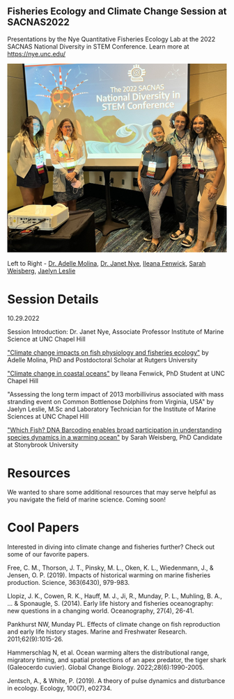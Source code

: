 ## Fisheries Ecology and Climate Change Session at SACNAS2022
Presentations by the Nye Quantitative Fisheries Ecology Lab at the 2022 SACNAS National Diversity in STEM Conference. Learn more at https://nye.unc.edu/

![](sacnas_photo.jpeg)

Left to Right - [Dr. Adelle Molina](https://twitter.com/Adelleines), [Dr. Janet Nye](https://twitter.com/drjanetnye), [Ileana Fenwick](https://twitter.com/_ileanaf), [Sarah Weisberg](https://twitter.com/weisberg_sarah), [Jaelyn Leslie](https://twitter.com/Jaelyn_Leslie) 

# Session Details 

10.29.2022 

Session Introduction: Dr. Janet Nye, Associate Professor Institute of Marine Science at UNC Chapel Hill 

["Climate change impacts on fish physiology and fisheries ecology"](https://rawcdn.githack.com/IleanaF/FisheriesEcology_SACNAS2022/f7e9db207ebe91f8c134204b1cb8c2ec353d30bd/Molina%20SACNAS%2022%20CC%20impacts%20physio%20&%20ecology.pdf) by Adelle Molina, PhD and Postdoctoral Scholar at Rutgers University 

["Climate change in coastal oceans"](https://rawcdn.githack.com/IleanaF/FisheriesEcology_SACNAS2022/f7e9db207ebe91f8c134204b1cb8c2ec353d30bd/Fenwick_ClimateChange.pdf) by Ileana Fenwick, PhD Student at UNC Chapel Hill 

"Assessing the long term impact of 2013 morbillivirus associated with mass stranding event on Common Bottlenose Dolphins from Virginia, USA" by Jaelyn Leslie, M.Sc and Laboratory Technician for the Institute of Marine Sciences at UNC Chapel Hill 

["Which Fish? DNA Barcoding enables broad participation in understanding species dynamics in a warming ocean"](https://rawcdn.githack.com/IleanaF/FisheriesEcology_SACNAS2022/6069dfe78080fc9eebf91ae7995e84040361e003/Weisberg_SACNAS_Which_Fish.pdf) by Sarah Weisberg, PhD Candidate at Stonybrook University


# Resources 
We wanted to share some additional resources that may serve helpful as you navigate the field of marine science. Coming soon! 

# Cool Papers 
Interested in diving into climate change and fisheries further? Check out some of our favorite papers. 

Free, C. M., Thorson, J. T., Pinsky, M. L., Oken, K. L., Wiedenmann, J., & Jensen, O. P. (2019). Impacts of historical warming on marine fisheries production. Science, 363(6430), 979-983.

Llopiz, J. K., Cowen, R. K., Hauff, M. J., Ji, R., Munday, P. L., Muhling, B. A., ... & Sponaugle, S. (2014). Early life history and fisheries oceanography: new questions in a changing world. Oceanography, 27(4), 26-41.

Pankhurst NW, Munday PL. Effects of climate change on fish reproduction and early life history stages. Marine and Freshwater Research. 2011;62(9):1015-26.

Hammerschlag N, et al. Ocean warming alters the distributional range, migratory timing, and spatial protections of an apex predator, the tiger shark (Galeocerdo cuvier). Global Change Biology. 2022;28(6):1990-2005.

Jentsch, A., & White, P. (2019). A theory of pulse dynamics and disturbance in ecology. Ecology, 100(7), e02734.
